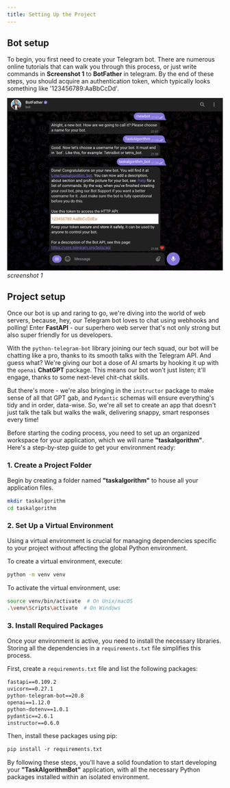 ```yaml
---
title: Setting Up the Project
---
```


## **Bot setup**

To begin, you first need to create your Telegram bot. There are numerous online tutorials that can walk you through this process, or just write commands in **Screenshot 1** to **BotFather** in telegram. By the end of these steps, you should acquire an authentication token, which typically looks something like '123456789:AaBbCcDd'.

![Bot initialization](images/botinit.png)
*screenshot 1*

## **Project setup**
Once our bot is up and raring to go, we're diving into the world of web servers, because, hey, our Telegram bot loves to chat using webhooks and polling! Enter **FastAPI** - our superhero web server that's not only strong but also super friendly for us developers.

With the `python-telegram-bot` library joining our tech squad, our bot will be chatting like a pro, thanks to its smooth talks with the Telegram API. And guess what? We're giving our bot a dose of AI smarts by hooking it up with the `openai` **ChatGPT** package. This means our bot won't just listen; it'll engage, thanks to some next-level chit-chat skills.

But there's more - we're also bringing in the `instructor` package to make sense of all that GPT gab, and `Pydantic` schemas will ensure everything's tidy and in order, data-wise. So, we're all set to create an app that doesn't just talk the talk but walks the walk, delivering snappy, smart responses every time!

Before starting the coding process, you need to set up an organized workspace for your application, which we will name **"taskalgorithm"**. Here's a step-by-step guide to get your environment ready:

### 1. **Create a Project Folder**
Begin by creating a folder named **"taskalgorithm"** to house all your application files.

```bash
mkdir taskalgorithm
cd taskalgorithm
```

### 2. **Set Up a Virtual Environment**
Using a virtual environment is crucial for managing dependencies specific to your project without affecting the global Python environment.

To create a virtual environment, execute:

```bash
python -m venv venv
```

To activate the virtual environment, use:

```bash
source venv/bin/activate  # On Unix/macOS
.\venv\Scripts\activate  # On Windows
```

### 3. **Install Required Packages**

Once your environment is active, you need to install the necessary libraries. Storing all the dependencies in a `requirements.txt` file simplifies this process.

First, create a `requirements.txt` file and list the following packages:


```text
fastapi==0.109.2
uvicorn==0.27.1
python-telegram-bot==20.8
openai==1.12.0
python-dotenv==1.0.1
pydantic==2.6.1
instructor==0.6.0
```

Then, install these packages using pip:

```txt
pip install -r requirements.txt
```

By following these steps, you'll have a solid foundation to start developing your **"TaskAlgorithmBot"** application, with all the necessary Python packages installed within an isolated environment.
